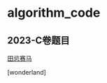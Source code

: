 # algorithm_code
## 2023-C卷题目

[田忌赛马](https://github.com/light-pan/algorithm_code/tree/main/race_horse)

[wonderland] 